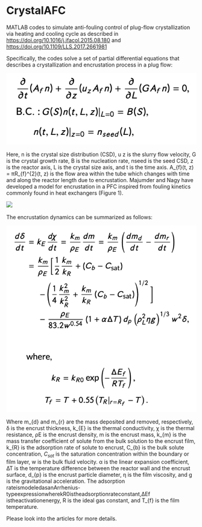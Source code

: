 # CrystalAFC
MATLAB codes to simulate anti-fouling control of plug-flow crystallization via heating and cooling cycle as described in https://doi.org/10.1016/j.ifacol.2015.08.180 and https://doi.org/10.1109/LLS.2017.2661981

Specifically, the codes solve a set of partial differential equations that describes a crystallization and encrustation process in a plug flow:

![](Images/PFC-PBM_PDE.png)

Here, n is the crystal size distribution (CSD), u z is the slurry flow velocity, G is the crystal growth rate, B is the nucleation rate, nseed is the seed CSD, z is the reactor axis, L is the crystal size axis, and t is the time axis. A_{f}(t, z) = πR_{f}^{2}(t, z) is the flow area within the tube which changes with time and along the reactor length due to encrustation. Majumder and Nagy have developed a model for encrustation in a PFC inspired from fouling kinetics commonly found in heat exchangers (Figure 1). 

![](Images/PFC_domain.png)

The encrustation dynamics can be summarized as follows:

![](Images/encrust_ODE.png)

Where m_{d} and m_{r} are the mass deposited and removed, respectively, δ is the encrust thickness, k_{E} is the thermal conductivity, χ is the thermal resistance, ρE is the encrust density, m is the encrust mass, k_{m} is the mass transfer coefficient of solute from the bulk solution to the encrust film, k_{R} is the adsorption rate of solute to encrust, C_{b} is the bulk solute concentration, $C_{sat}$ is the saturation concentration within the boundary or film layer, w is the bulk fluid velocity. α is the linear expansion coefficient, ∆T is the temperature difference between the reactor wall and the encrust surface, d_{p} is the encrust particle diameter, η is the film viscosity, and g is the gravitational acceleration. The adsorption rateismodeledasanArrhenius-typeexpressionwherekR0istheadsorptionrateconstant,∆Ef istheactivationenergy, R is the ideal gas constant, and T_{f} is the film temperature.

Please look into the articles for more details. 
